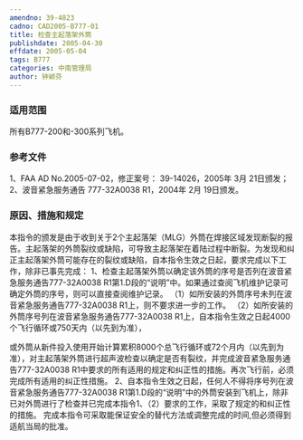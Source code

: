 ```yaml
---
amendno: 39-4823
cadno: CAD2005-B777-01
title: 检查主起落架外筒
publishdate: 2005-04-30
effdate: 2005-05-04
tags: B777
categories: 中南管理局
author: 钟颖芬
---
```


### 适用范围 
所有B777-200和-300系列飞机。

<!--more-->
### 参考文件
1、FAA AD No.2005-07-02，修正案号： 39-14026，2005年 3月 21日颁发；
 2、波音紧急服务通告 777-32A0038 R1，2004年 2月 19日颁发。

### 原因、措施和规定 
本指令的颁发是由于收到关于2个主起落架（MLG）外筒在焊接区域发现断裂的报告。主起落架的外筒裂纹或缺陷，可导致主起落架在着陆过程中断裂。为发现和纠正主起落架外筒可能存在的裂纹或缺陷，自本指令生效之日起，要求完成以下工作，除非已事先完成： 
    1、检查主起落架外筒以确定该外筒的序号是否列在波音紧急服务通告777-32A0038 R1第1.D段的“说明”中。如果通过查阅飞机维护记录可确定外筒的序号，则可以直接查阅维护记录。 
（1）如所安装的外筒序号未列在波音紧急服务通告777-32A0038 R1上，则不要求进一步的工作。 
    （2）如所安装的外筒序号列在波音紧急服务通告777-32A0038 R1上，自本指令生效之日起4000个飞行循环或750天内（以先到为准），

  
或外筒从新件投入使用开始计算累积8000个总飞行循环或72个月内（以先到为准），对主起落架外筒进行超声波检查以确定是否有裂纹，并完成波音紧急服务通告777-32A0038 R1中要求的所有适用的规定和纠正性的措施。再次飞行前，必须完成所有适用的纠正性措施。 
    2、自本指令生效之日起，任何人不得将序号列在波音紧急服务通告777-32A0038 R1第1.D段的“说明”中的外筒安装到飞机上，除非已对外筒进行了检查并已完成本指令1、（2）要求的工作，采取了规定的和纠正性的措施。 
完成本指令可采取能保证安全的替代方法或调整完成的时间,但必须得到适航当局的批准。
